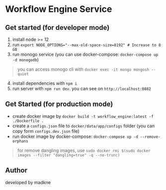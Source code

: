 # Workflow Engine Service

## Get started (for developer mode)

1. install node >= 12
2. run `export NODE_OPTIONS="--max-old-space-size=8192" # Increase to 8 GB` 
3. run monogo service (you can use docker-compose: `docker-compose up -d monogodb`)
> you can access monogo cli with `docker exec -it mongo mongosh --quiet`
4. install dependencies with `npm i`
6. run server with `npm run dev`. you can see on `http://localhost:8082`

## Get Started (for production mode)

- create docker image by `docker build -t workflow_engine:latest -f ./Dockerfile .`
- create a `configs.json` file to `docker/data/app/configs` folder (you can copy form `configs.dev.json` file)
- run docker image by docker-compose: `docker-compose up -d --remove-orphans`
> for remove dangling images, use `sudo docker rmi $(sudo docker images --filter "dangling=true" -q --no-trunc)`

## Author

developed by madkne